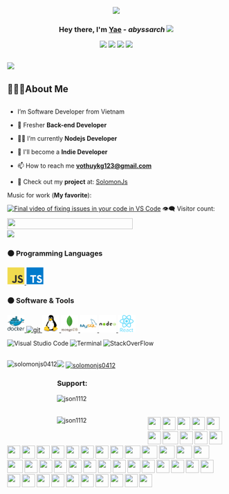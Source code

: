 <!-- <style>
  * {
    background-color: black;
  }
  .white {
    background-color: black;
    color: white;
  }
  #about {
    display: inline-block;
    line-height: 40px;
    margin-left: -5px;
  }
</style> -->
<p align="center">
  <img
    src="https://media.giphy.com/media/M9gbBd9nbDrOTu1Mqx/giphy.gif"
    width="100"
  />
</p>
<h3 class="white" align="center">
  Hey there, I'm
  <a href="#">Yae</a> -
  <i>abyssarch</i>
  <img
    src="https://media.giphy.com/media/hvRJCLFzcasrR4ia7z/giphy.gif"
    width="28"
  />
</h3>

<p align="center">
  <a href="mailto:vothuykg123@gmail.com"
    ><img
      src="https://img.shields.io/badge/-Gmail-D14836?style=for-the-badge&logo=Gmail&logoColor=white"
  /></a>
  <a href="https://www.linkedin.com/in/solomonjs2009/"
    ><img
      src="https://img.shields.io/badge/Linkedin-%230077B5.svg?style=for-the-badge&logo=linkedin&logoColor=white"
  /></a>
  <a href="https://www.reddit.com/user/SolomonJs1112"
    ><img
      src="https://img.shields.io/badge/Reddit-%23FF4500.svg?style=for-the-badge&logo=Reddit&logoColor=white"
  /></a>
  <a href="https://discordapp.com/users/602711169907818525"
    ><img
      src="https://img.shields.io/badge/Discord-7289DA?style=for-the-badge&logo=discord&logoColor=white"
  /></a>
  <br />
  <br />
</p>

<img
  src="https://user-images.githubusercontent.com/73097560/115834477-dbab4500-a447-11eb-908a-139a6edaec5c.gif"
/>



<h2 class="white">
  👨🏻‍💻About Me
</h2>

<div class="about" style= "display: inline-block;">

- I’m Software Developer from Vietnam

- 🌱 Fresher **Back-end Developer**

- 👨‍💻 I’m currently **Nodejs Developer**

- 🔭 I'll become a **Indie Developer**

- 📫 How to reach me **vothuykg123@gmail.com**

- 👯 Check out my **project** at:
      <a href="https://github.com/SolomonJs0412?tab=repositories">SolomonJs</a>

Music for work (**My favorite**):

<div align="center">


[![Final video of fixing issues in your code in VS Code](https://i.ytimg.com/vi/5891KdSrQeo/hqdefault.jpg?sqp=-oaymwEcCPYBEIoBSFXyq4qpAw4IARUAAIhCGAFwAcABBg==&rs=AOn4CLB0Fa8Hs6UzuQcm1ypVpKmWi80M3w)](https://www.youtube.com/watch?v=5891KdSrQeo&t=1639s)

</div>
</div>
👁️‍🗨️ Visitor count:  
  <img
    height="25px"
    width="290px"
    src="https://profile-counter.glitch.me/SolomonJs/count.svg"
  />
</div>
<br />
<img
  src="https://user-images.githubusercontent.com/73097560/115834477-dbab4500-a447-11eb-908a-139a6edaec5c.gif"
/>

<div>

  ### ⚫️ Programming Languages

  <p align="left">
<p align="left">   <a href="https://developer.mozilla.org/en-US/docs/Web/JavaScript" target="_blank" rel="noreferrer"> <img src="https://raw.githubusercontent.com/devicons/devicon/master/icons/javascript/javascript-original.svg" alt="javascript" width="40" height="40"/> </a>   <a href="https://www.typescriptlang.org/" target="_blank" rel="noreferrer"> <img src="https://raw.githubusercontent.com/devicons/devicon/master/icons/typescript/typescript-original.svg" alt="typescript" width="40" height="40"/> </a> </p>

  </p>

  ### ⚫️ Software & Tools
  <p align="left">
<p align="left"> <a href="https://www.docker.com/" target="_blank" rel="noreferrer"> <img src="https://raw.githubusercontent.com/devicons/devicon/master/icons/docker/docker-original-wordmark.svg" alt="docker" width="40" height="40"/> </a> <a href="https://git-scm.com/" target="_blank" rel="noreferrer"> <img src="https://www.vectorlogo.zone/logos/git-scm/git-scm-icon.svg" alt="git" width="40" height="40"/> </a> <a href="https://www.linux.org/" target="_blank" rel="noreferrer"> <img src="https://raw.githubusercontent.com/devicons/devicon/master/icons/linux/linux-original.svg" alt="linux" width="40" height="40"/> </a> <a href="https://www.mongodb.com/" target="_blank" rel="noreferrer"> <img src="https://raw.githubusercontent.com/devicons/devicon/master/icons/mongodb/mongodb-original-wordmark.svg" alt="mongodb" width="40" height="40"/> </a> <a href="https://www.mysql.com/" target="_blank" rel="noreferrer"> <img src="https://raw.githubusercontent.com/devicons/devicon/master/icons/mysql/mysql-original-wordmark.svg" alt="mysql" width="40" height="40"/> </a> <a href="https://nodejs.org" target="_blank" rel="noreferrer"> <img src="https://raw.githubusercontent.com/devicons/devicon/master/icons/nodejs/nodejs-original-wordmark.svg" alt="nodejs" width="40" height="40"/> </a> <a href="https://reactjs.org/" target="_blank" rel="noreferrer"> <img src="https://raw.githubusercontent.com/devicons/devicon/master/icons/react/react-original-wordmark.svg" alt="react" width="40" height="40"/> </a> </p>

  </p>

  <p>
   <img
      alt="Visual Studio Code"
      src="https://img.shields.io/badge/VSCode-0078d7.svg?logo=visual-studio-code&logoColor=white"
    />
    <img
      alt="Terminal"
      src="https://img.shields.io/badge/Terminal-000000?logo=windowsterminal&logoColor=4D4D4D&style=flat-square"
    />
    <img
      alt="StackOverFlow"
      src="https://img.shields.io/badge/-StackOverFlow-FE7A16?logo=stack-overflow&logoColor=white"
    />
  </p>
</div>

<br />
<img
  src="https://user-images.githubusercontent.com/73097560/115834477-dbab4500-a447-11eb-908a-139a6edaec5c.gif"
/>

<a align="center" href="https://github.com/SolomonJs0412">
  <img
    height="155em"
    src="https://github-readme-stats.vercel.app/api/top-langs?username=solomonjs0412&show_icons=true&theme=algolia&include_all_commits=true&count_private=true&locale=en&layout=compact" alt="solomonjs0412" "
    align="left"
  />
  <img align="center" height="155em" src="https://github-readme-stats.vercel.app/api?username=solomonjs0412&show_icons=true&theme=algolia&include_all_commits=true&count_private=true" alt="solomonjs0412" />

</a>

<h3 align="left">Support:</h3>
<p><a href="https://www.buymeacoffee.com/json1112"> <img align="left" src="https://cdn.buymeacoffee.com/buttons/v2/default-yellow.png" height="50" width="210" alt="json1112" /></a><a href="https://ko-fi.com/json1112"> <img align="left" src="https://cdn.ko-fi.com/cdn/kofi3.png?v=3" height="50" width="210" alt="json1112" /></a></p><br><br>
<br />
<div>
  <img
    src="https://cultofthepartyparrot.com/parrots/hd/nodeparrot.gif"
    width="30"
    height="30"
  />
  <img
    src="https://cultofthepartyparrot.com/flags/hd/indiaparrot.gif"
    width="30"
    height="30"
  />
  <img
    src="https://cultofthepartyparrot.com/parrots/hd/redhatparrot.gif"
    width="30"
    height="30"
  />
  <img
    src="https://cultofthepartyparrot.com/parrots/hd/angelparrot.gif"
    width="30"
    height="30"
  />
  <img
    src="https://cultofthepartyparrot.com/parrots/hd/coffeeparrot.gif"
    width="30"
    height="30"
  />
  <img
    src="https://cultofthepartyparrot.com/parrots/hd/gentlemanparrot.gif"
    width="30"
    height="30"
  />
  <img
    src="https://cultofthepartyparrot.com/parrots/asyncparrot.gif"
    width="36"
    height="30"
  />
  <img
    src="https://cultofthepartyparrot.com/parrots/hd/60fpsparrot.gif"
    width="30"
    height="30"
  />
  <img
    src="https://cultofthepartyparrot.com/parrots/hd/jumpingparrot.gif"
    width="30"
    height="30"
  />
  <img
    src="https://cultofthepartyparrot.com/parrots/hd/dadparrot.gif"
    width="30"
    height="30"
  />
  <img
    src="https://cultofthepartyparrot.com/guests/partyowl.gif"
    width="30"
    height="30"
  />
  <img
    src="https://cultofthepartyparrot.com/parrots/hd/sadparrot.gif"
    width="30"
    height="30"
  />
  <img
    src="https://cultofthepartyparrot.com/parrots/hd/thumbsupparrot.gif"
    width="30"
    height="30"
  />
  <img
    src="https://cultofthepartyparrot.com/parrots/hd/opensourceparrot.gif"
    width="30"
    height="30"
  />
  <img
    src="https://cultofthepartyparrot.com/parrots/hd/pokeparrot.gif"
    width="30"
    height="30"
  />
  <img
    src="https://cultofthepartyparrot.com/parrots/hd/dealwithitnowparrot.gif"
    width="30"
    height="30"
  />
  <img
    src="https://cultofthepartyparrot.com/parrots/hd/hypnoparrotlight.gif"
    width="30"
    height="30"
  />
  <img
    src="https://cultofthepartyparrot.com/parrots/databaseparrot.gif"
    width="30"
    height="30"
  />
  <img
    src="https://cultofthepartyparrot.com/parrots/fixparrot.gif"
    width="36"
    height="30"
  />
  <img
    src="https://cultofthepartyparrot.com/parrots/hd/reactparrot.gif"
    width="36"
    height="30"
  />
  <img
    src="https://cultofthepartyparrot.com/parrots/loveparrot.gif"
    width="36"
    height="30"
  />
  <img
    src="https://cultofthepartyparrot.com/parrots/hd/exceptionallyfastparrot.gif"
    width="36"
    height="30"
  />
  <img
    src="https://cultofthepartyparrot.com/parrots/sovjetparrot.gif"
    width="36"
    height="30"
  />
  <img
    src="https://cultofthepartyparrot.com/parrots/skiparrot.gif"
    width="36"
    height="30"
  />
  <img
    src="https://cultofthepartyparrot.com/parrots/hd/laptop_parrot.gif"
    width="30"
    height="30"
  />
  <img
    src="https://cultofthepartyparrot.com/parrots/hd/wineparrot.gif"
    width="30"
    height="30"
  />
  <img
    src="https://cultofthepartyparrot.com/parrots/hd/wfhparrot.gif"
    width="30"
    height="30"
  />
  <img
    src="https://cultofthepartyparrot.com/parrots/hd/spinningparrot.gif"
    width="30"
    height="30"
  />
  <img
    src="https://cultofthepartyparrot.com/parrots/hd/levitationparrot.gif"
    width="30"
    height="30"
  />
  <img
    src="https://cultofthepartyparrot.com/parrots/hd/meldparrot.gif"
    width="30"
    height="30"
  />
  <img
    src="https://cultofthepartyparrot.com/parrots/slomoparrot.gif"
    width="30"
    height="30"
  />
  <img
    src="https://cultofthepartyparrot.com/parrots/hd/moonwalkingparrot.gif"
    width="30"
    height="30"
  />
  <img
    src="https://cultofthepartyparrot.com/parrots/hd/phparrot.gif"
    width="30"
    height="30"
  />
  <img
    src="https://cultofthepartyparrot.com/parrots/hd/stableparrot.gif"
    width="30"
    height="30"
  />
  <img
    src="https://cultofthepartyparrot.com/parrots/hd/scienceparrot.gif"
    width="30"
    height="30"
  />
  <img
    src="https://cultofthepartyparrot.com/parrots/cryptoparrot.gif"
    width="30"
    height="30"
  />
  <img
    src="https://cultofthepartyparrot.com/parrots/hd/hmmparrot.gif"
    width="30"
    height="30"
  />
  <img
    src="https://cultofthepartyparrot.com/parrots/hd/pirateparrot.gif"
    width="30"
    height="30"
  />
  <img
    src="https://cultofthepartyparrot.com/parrots/hd/footballparrot.gif"
    width="30"
    height="30"
  />
  <img
    src="https://cultofthepartyparrot.com/parrots/hd/illuminatiparrot.gif"
    width="30"
    height="30"
  />
  <img
    src="https://cultofthepartyparrot.com/parrots/hd/hypnoparrotdark.gif"
    width="30"
    height="30"
  />
  <img
    src="https://cultofthepartyparrot.com/parrots/hd/mustacheparrot.gif"
    width="30"
    height="30"
  />
  <img
    src="https://cultofthepartyparrot.com/parrots/pythonparrot.gif"
    width="30"
    height="30"
  />
  <img
    src="https://cultofthepartyparrot.com/parrots/hd/astronautparrot.gif"
    width="30"
    height="30"
  />
  <img
    src="https://cultofthepartyparrot.com/parrots/mongodbparrot.gif"
    width="30"
    height="30"
  />
  <img
    src="https://cultofthepartyparrot.com/parrots/deployparrot.gif"
    width="30"
    height="30"
  />
  <img
    src="https://cultofthepartyparrot.com/parrots/drupal_parrot.gif"
    width="30"
    height="30"
  />
</div>
